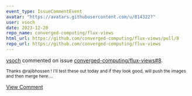 ```yaml
---
event_type: IssueCommentEvent
avatar: "https://avatars.githubusercontent.com/u/814322?"
user: vsoch
date: 2023-12-20
repo_name: converged-computing/flux-views
html_url: https://github.com/converged-computing/flux-views/pull/8
repo_url: https://github.com/converged-computing/flux-views
---
```


<a href='https://github.com/vsoch' target='_blank'>vsoch</a> commented on issue <a href='https://github.com/converged-computing/flux-views/pull/8' target='_blank'>converged-computing/flux-views#8</a>.

<small>Thanks @rajibhossen ! I'll test these out today and if they look good, will push the images and then merge here....</small>

<a href='https://github.com/converged-computing/flux-views/pull/8' target='_blank'>View Comment</a>